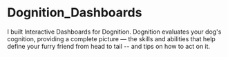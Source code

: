 # Dognition_Dashboards
I built Interactive Dashboards for Dognition. Dognition evaluates your dog's cognition, providing a complete picture — the skills and abilities that help define your furry friend from head to tail -- and tips on how to act on it.
